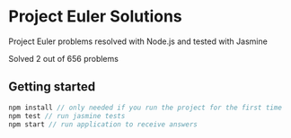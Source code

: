 # Project Euler Solutions
Project Euler problems resolved with Node.js and tested with Jasmine

Solved 2 out of 656 problems

## Getting started
```javascript
npm install // only needed if you run the project for the first time
npm test // run jasmine tests
npm start // run application to receive answers
```
